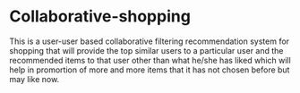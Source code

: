 # Collaborative-shopping

This is a user-user based collaborative filtering recommendation system for shopping that will provide  the top similar users to a particular user and the recommended items to that user other than what he/she has liked which will help in promortion of more and more items that it has not chosen before but may like now.
